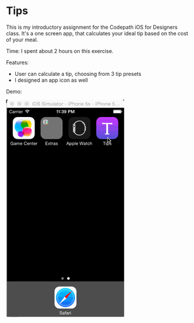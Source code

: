 # Tips

This is my introductory assignment for the Codepath iOS for Designers class.  It's a one screen app, that calculates your ideal tip based on the cost of your meal.

Time: I spent about 2 hours on this exercise.

Features:

- User can calculate a tip, choosing from 3 tip presets
- I designed an app icon as well


Demo:


![Video Walkthrough](tips-app-demo.gif)


